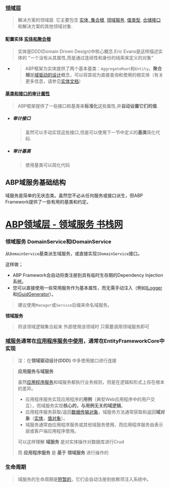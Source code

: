 ### [领域层](https://docs.abp.io/en/abp/latest/Tutorials/Part-6?UI=MVC&DB=EF)

> 解决方案的领域层. 它主要包含 [实体, 集合根](https://docs.abp.io/zh-Hans/abp/latest/Entities), [领域服务](https://docs.abp.io/en/abp/latest/Domain-Services), [值类型](https://docs.abp.io/zh-Hans/abp/latest/Value-Types), [仓储接口](https://docs.abp.io/zh-Hans/abp/latest/Repositories) 和解决方案的其他领域对象.

#### 配置实体   [实体和聚合根](https://docs.abp.io/zh-Hans/abp/latest/Entities)

> 实体是DDD(Domain Driven Design)中核心概念.Eric Evans是这样描述实体的 "一个没有从其属性,而是通过连续性和身份的线索来定义的对象"

- > ABP框架为实体提供了两个基本基类：`AggregateRoot`和`Entity`。**聚合根**是[域驱动的设计](https://docs.abp.io/en/abp/latest/Domain-Driven-Design)概念，可以将其视为直接查询和使用的根实体（有关更多信息，请参见[实体文档](https://docs.abp.io/en/abp/latest/Entities)）
  >
  > 



#### [基类和接口的审计属性](https://docs.abp.io/zh-Hans/abp/latest/Entities#%E5%9F%BA%E7%B1%BB%E5%92%8C%E6%8E%A5%E5%8F%A3%E7%9A%84%E5%AE%A1%E8%AE%A1%E5%B1%9E%E6%80%A7)

> ABP框架提供了一些接口和基类来**标准化**这些属性,并**自动设置它们的值**.

- ##### 审计接口

  > 虽然可以手动实现这些接口,但是可以使用下一节中定义的**基类**简化代码.

- #####  审计基类

  > 使用基类可以简化代码
  
  



##  ABP域服务基础结构

域服务是简单的无状态类。虽然您不必从任何服务或接口派生，但ABP Framework提供了一些有用的基类和约定。

# [ ABP领域层 - 领域服务 书栈网](https://www.bookstack.cn/read/abp/Markdown-Abp-3.4ABP%E9%A2%86%E5%9F%9F%E5%B1%82-%E9%A2%86%E5%9F%9F%E6%9C%8D%E5%8A%A1.md)

### 领域服务 DomainService和IDomainService

从`DomainService`基类派生域服务，或直接实现`IDomainService`接口。

这样做；

- ABP Framework会自动将类注册到具有临时生存期的Dependency Injection系统。
- 您可以直接使用一些常用服务作为基本属性，而无需手动注入（例如[ILogger](https://docs.abp.io/en/abp/latest/Logging)和[IGuidGenerator](https://docs.abp.io/en/abp/latest/Guid-Generation)）。

> 建议使用`Manager`或`Service`后缀来命名域服务。

**领域服务**

> 将该领域逻辑集合起来 外部使用该领域时 只需要调用领域服务即可

###   [域服务](https://docs.abp.io/en/abp/latest/Domain-Services)通常在[应用程序服务中使用](https://docs.abp.io/en/abp/latest/Application-Services)，通常在EntityFrameworkCore中实现

> 注：在**领域驱动设计(DDD)** 中多使用接口进行连接

>  **应用服务与域服务**
>
>  虽然[应用程序服务](https://docs.abp.io/en/abp/latest/Application-Services)和域服务都执行业务规则，但是在逻辑和形式上存在根本的差异。
>
>  - 应用程序服务实现应用程序的**用例**（典型Web应用程序中的用户交互），而域服务实现**核心的，与用例无关的域逻辑**。
>  - 应用程序服务获取/返回[数据传输对象](https://docs.abp.io/en/abp/latest/Data-Transfer-Objects)，域服务方法通常获取和返回**域对象**（[实体](https://docs.abp.io/en/abp/latest/Entities)，[值对象](https://docs.abp.io/en/abp/latest/Value-Objects)）。
>  - 域服务通常由应用程序服务或其他域服务使用，而应用程序服务由表示层或客户端应用程序使用。
>
>  可以这样理解  **域服务** 是对实体操作对数据库进行Crud
>
>  而 **应用程序服务**  是   **基于**    **领域服务** 进行操作的

### 生命周期

> 域服务的生命周期是[短暂的](https://docs.abp.io/en/abp/latest/Dependency-Injection)，它们会自动注册到依赖项注入系统中。
